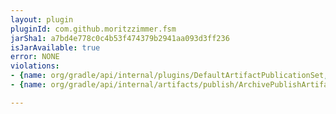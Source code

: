 ```yaml
---
layout: plugin
pluginId: com.github.moritzzimmer.fsm
jarSha1: a7bd4e778c0c4b53f474379b2941aa093d3ff236
isJarAvailable: true
error: NONE
violations:
- {name: org/gradle/api/internal/plugins/DefaultArtifactPublicationSet, type: internal-api-usage}
- {name: org/gradle/api/internal/artifacts/publish/ArchivePublishArtifact, type: internal-api-usage}

---
```

